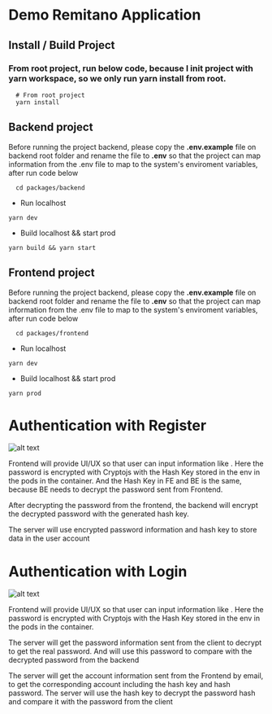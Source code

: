 # Demo Remitano Application
## Install / Build Project

### From root project, run below code, because I init project with yarn workspace, so we only run yarn install from root.
```
  # From root project
  yarn install
```

## Backend project
Before running the project backend, please copy the **.env.example** file on backend root folder and rename the file to **.env** so that the project can map information from the .env file to map to the system's enviroment variables, after run code below
```
  cd packages/backend
```
* Run localhost
```
yarn dev
```
* Build localhost && start prod
```
yarn build && yarn start
```

## Frontend project
Before running the project backend, please copy the **.env.example** file on backend root folder and rename the file to **.env** so that the project can map information from the .env file to map to the system's enviroment variables, after run code below
```
  cd packages/frontend
```
* Run localhost
```
yarn dev
```
* Build localhost && start prod
```
yarn prod
```
# Authentication with Register
![alt text](https://github.com/dohongsang/demo-remi/blob/main/register-flow-diagram.png?raw=true)

Frontend will provide UI/UX so that user can input information like <First Name> <Last Name> <Email> <Password>. Here the password is encrypted with Cryptojs with the Hash Key stored in the env in the pods in the container. And the Hash Key in FE and BE is the same, because BE needs to decrypt the password sent from Frontend.

After decrypting the password from the frontend, the backend will encrypt the decrypted password with the generated hash key.

The server will use encrypted password information and hash key to store data in the user account
# Authentication with Login
![alt text](https://github.com/dohongsang/demo-remi/blob/main/login-flow-diagram.png?raw=true)

Frontend will provide UI/UX so that user can input information like <Email> <Password>. Here the password is encrypted with Cryptojs with the Hash Key stored in the env in the pods in the container.

The server will get the password information sent from the client to decrypt to get the real password. And will use this password to compare with the decrypted password from the backend

The server will get the account information sent from the Frontend by email, to get the corresponding account including the hash key and hash password. The server will use the hash key to decrypt the password hash and compare it with the password from the client
